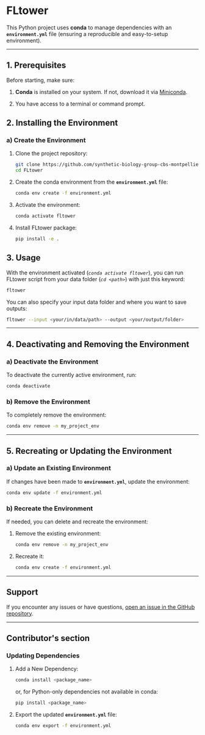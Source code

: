 # FLtower

This Python project uses **conda** to manage dependencies with an **`environment.yml`** file (ensuring a reproducible and easy-to-setup environment).

---

## **1. Prerequisites**
Before starting, make sure:
1. **Conda** is installed on your system. If not, download it via [Miniconda](https://docs.anaconda.com/miniconda/install/#quick-command-line-install).

2. You have access to a terminal or command prompt.


## **2. Installing the Environment**

### **a) Create the Environment**
1. Clone the project repository:
   ```bash
   git clone https://github.com/synthetic-biology-group-cbs-montpellier/FLtower.git
   cd FLtower
   ```

2. Create the conda environment from the **`environment.yml`** file:
   ```bash
   conda env create -f environment.yml
   ```

3. Activate the environment:
   ```bash
   conda activate fltower
   ```

4. Install FLtower package:
   ```bash
   pip install -e .
   ```


## **3. Usage**

With the environment activated (*`conda activate fltower`*), you can run FLtower script from your data folder (*`cd <path>`*) with just this keyword:
```bash
fltower
```

You can also specify your input data folder and where you want to save outputs:
```bash
fltower --input <your/in/data/path> --output <your/output/folder>
```


---

## 4. Deactivating and Removing the Environment

### a) Deactivate the Environment
To deactivate the currently active environment, run:
```bash
conda deactivate
```

### b) Remove the Environment
To completely remove the environment:
```bash
conda env remove -n my_project_env
```

---

## 5. Recreating or Updating the Environment

### a) Update an Existing Environment

If changes have been made to **`environment.yml`**, update the environment:
```bash
conda env update -f environment.yml
```

### b) Recreate the Environment
If needed, you can delete and recreate the environment:
1. Remove the existing environment:
   ```bash
   conda env remove -n my_project_env
   ```

2. Recreate it:
   ```bash
   conda env create -f environment.yml
   ```

---

## **Support**

If you encounter any issues or have questions, [open an issue in the GitHub repository](https://github.com/synthetic-biology-group-cbs-montpellier/FLtower/issues).


---

## **Contributor's section**

### Updating Dependencies

1. Add a New Dependency:
   ```bash
   conda install <package_name>
   ```
   or, for Python-only dependencies not available in conda:
   ```bash
   pip install <package_name>
   ```

2. Export the updated **`environment.yml`** file:
   ```bash
   conda env export -f environment.yml
   ```

